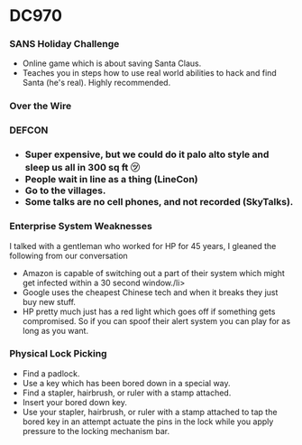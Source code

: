 <h1><strong>DC970</strong></h1>
<h3>SANS Holiday Challenge</h3>
    <ul>
      <li>Online game which is about saving Santa Claus.</li> 
      <li>Teaches you in steps how to use real world abilities to hack and find Santa (he's real). Highly recommended.</li>
    </ul>
<h3>Over the Wire</h3>
<h3>DEFCON<h3>
    <ul>
      <li>Super expensive, but we could do it palo alto style and sleep us all in 300 sq ft ㋡</li>
      <li>People wait in line as a thing (LineCon)</li>
      <li>Go to the villages.</li>
      <li>Some talks are no cell phones, and not recorded (SkyTalks).</li>
    </ul>
 <h3>Enterprise System Weaknesses</h3>
 <p>I talked with a gentleman who worked for HP for 45 years, I gleaned the following from our conversation</p>
    <ul>
       <li>Amazon is capable of switching out a part of their system which might get infected within a 30 second window./li>
       <li>Google uses the cheapest Chinese tech and when it breaks they just buy new stuff.</li>
       <li>HP pretty much just has a red light which goes off if something gets compromised. So if you can spoof their alert system you can play for as long as you want.</li>
    </ul>
<h3>Physical Lock Picking</h3>
    <ul>
        <li>Find a padlock.</li>
        <li>Use a key which has been bored down in a special way.</li>
        <li>Find a stapler, hairbrush, or ruler with a stamp attached.</li>
        <li>Insert your bored down key.</li>
        <li>Use your stapler, hairbrush, or ruler with a stamp attached to tap the bored key in an attempt actuate the pins in the lock while you apply pressure to the locking mechanism bar.</li>
    </ul>
 
       

    


